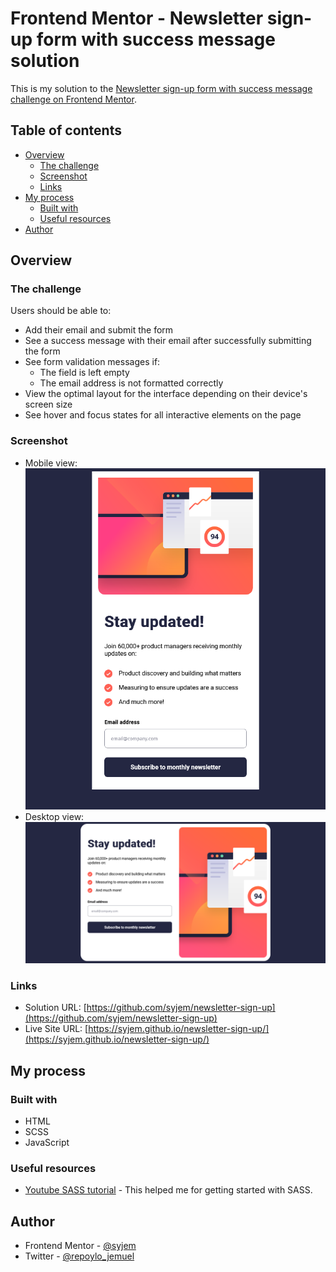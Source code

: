 # Frontend Mentor - Newsletter sign-up form with success message solution

This is my solution to the [Newsletter sign-up form with success message challenge on Frontend Mentor](https://www.frontendmentor.io/challenges/newsletter-signup-form-with-success-message-3FC1AZbNrv).
## Table of contents

- [Overview](#overview)
  - [The challenge](#the-challenge)
  - [Screenshot](#screenshot)
  - [Links](#links)
- [My process](#my-process)
  - [Built with](#built-with)
  - [Useful resources](#useful-resources)
- [Author](#author)

## Overview

### The challenge

Users should be able to:

- Add their email and submit the form
- See a success message with their email after successfully submitting the form
- See form validation messages if:
  - The field is left empty
  - The email address is not formatted correctly
- View the optimal layout for the interface depending on their device's screen size
- See hover and focus states for all interactive elements on the page

### Screenshot

- Mobile view: ![](/assets/images/screenshot_mobile.png)
- Desktop view: ![](/assets/images/screenshot_desktop.png)

### Links

- Solution URL: [https://github.com/syjem/newsletter-sign-up](https://github.com/syjem/newsletter-sign-up)
- Live Site URL: [https://syjem.github.io/newsletter-sign-up/](https://syjem.github.io/newsletter-sign-up/)

## My process
### Built with

- HTML
- SCSS
- JavaScript

### Useful resources

- [Youtube SASS tutorial](https://youtu.be/jfMHA8SqUL4) - This helped me for getting started with SASS.

## Author

- Frontend Mentor - [@syjem](https://www.frontendmentor.io/profile/syjem)
- Twitter - [@repoylo_jemuel](https://twitter.com/repoylo_jemuel)
